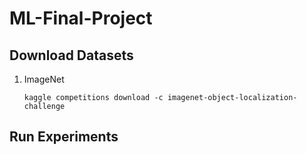 # ML-Final-Project

## Download Datasets

1. ImageNet

    ```
    kaggle competitions download -c imagenet-object-localization-challenge
    ```

## Run Experiments
